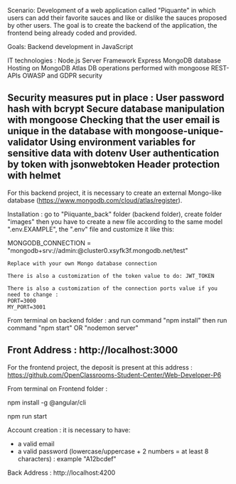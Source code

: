 Scenario:
Development of a web application called "Piquante" in which users can add their favorite sauces and like or dislike the sauces proposed by other users. The goal is to create the backend of the application, the frontend being already coded and provided.

Goals:
Backend development in JavaScript

IT technologies :
Node.js Server
Framework Express
MongoDB database
Hosting on MongoDB Atlas
DB operations performed with mongoose
REST-APIs
OWASP and GDPR security

Security measures put in place :
User password hash with bcrypt
Secure database manipulation with mongoose
Checking that the user email is unique in the database with mongoose-unique-validator
Using environment variables for sensitive data with dotenv
User authentication by token with jsonwebtoken
Header protection with helmet
---

For this backend project, it is necessary to create an external Mongo-like database (https://www.mongodb.com/cloud/atlas/register).

Installation :
go to "Piiquante_back" folder (backend folder),
create folder "images"
then you have to create a new file according to the same model ".env.EXAMPLE",
the ".env" file and customize it like this:

MONGODB_CONNECTION = "mongodb+srv://admin:<password>@cluster0.xsyfk3f.mongodb.net/test"

    Replace with your own Mongo database connection

    There is also a customization of the token value to do: JWT_TOKEN

    There is also a customization of the connection ports value if you need to change :
    PORT=3000
    MY_PORT=3001

From terminal on backend folder :
and run command "npm install"
then run command "npm start" OR "nodemon server"

Front Address : http://localhost:3000
---

For the frontend project, the deposit is present at this address :
https://github.com/OpenClassrooms-Student-Center/Web-Developer-P6

From terminal on Frontend folder :

npm install -g @angular/cli

npm run start

Account creation :
it is necessary to have:

- a valid email
- a valid password (lowercase/uppercase + 2 numbers = at least 8 characters) : example "A12bcdef"

Back Address : http://localhost:4200
